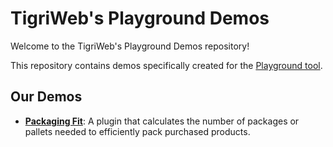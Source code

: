 # TigriWeb's Playground Demos

Welcome to the TigriWeb's Playground Demos repository!

This repository contains demos specifically created for the [Playground tool](https://wordpress.org/playground/).

## Our Demos

- **[Packaging Fit](https://wordpress.org/plugins/packaging-fit/)**: A plugin that calculates the number of packages or pallets needed to efficiently pack purchased products.
